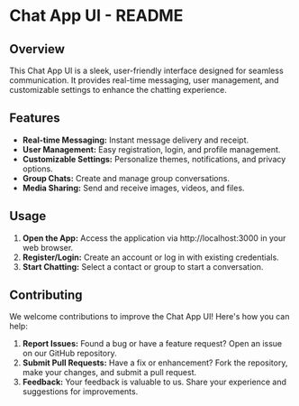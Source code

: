 # Chat App UI - README

## Overview

This Chat App UI is a sleek, user-friendly interface designed for seamless communication. It provides real-time messaging, user management, and customizable settings to enhance the chatting experience.

## Features

- **Real-time Messaging:** Instant message delivery and receipt.
- **User Management:** Easy registration, login, and profile management.
- **Customizable Settings:** Personalize themes, notifications, and privacy options.
- **Group Chats:** Create and manage group conversations.
- **Media Sharing:** Send and receive images, videos, and files.

## Usage

1. **Open the App:** Access the application via http://localhost:3000 in your web browser.
2. **Register/Login:** Create an account or log in with existing credentials.
3. **Start Chatting:** Select a contact or group to start a conversation.

## Contributing

We welcome contributions to improve the Chat App UI! Here's how you can help:

1. **Report Issues:** Found a bug or have a feature request? Open an issue on our GitHub repository.
2. **Submit Pull Requests:** Have a fix or enhancement? Fork the repository, make your changes, and submit a pull request.
3. **Feedback:** Your feedback is valuable to us. Share your experience and suggestions for improvements.
